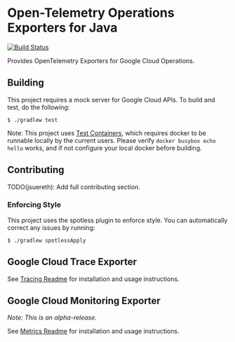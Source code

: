 # Open-Telemetry Operations Exporters for Java

[![Build Status][circleci-image]][circleci-url]

Provides OpenTelemetry Exporters for Google Cloud Operations. 

[circleci-image]: https://circleci.com/gh/GoogleCloudPlatform/opentelemetry-operations-java.svg?style=shield 
[circleci-url]: https://circleci.com/gh/GoogleCloudPlatform/opentelemetry-operations-java



## Building

This project requires a mock server for Google Cloud APIs.  To build and test, do the following:

```
$ ./gradlew test
```

Note: This project uses [Test Containers](http://testcontainers.org), which requires
docker to be runnable locally by the current users.  Please verify `docker busybox echo hello` works, and if not configure your local docker before building.


## Contributing

TODO(jsuereth): Add full contributing section.


### Enforcing Style

This project uses the spotless plugin to enforce style.  You can automatically correct any issues by running:

```
$ ./gradlew spotlessApply
```


## Google Cloud Trace Exporter

See [Tracing Readme](exporters/trace/README.md) for installation and usage instructions.

## Google Cloud Monitoring Exporter

*Note: This is an alpha-release.*

See [Metrics Readme](exporters/metrics/README.md) for installation and usage instructions.
